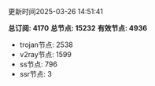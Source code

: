 更新时间2025-03-26 14:51:41

**总订阅: 4170**
**总节点: 15232**
**有效节点: 4936**
- trojan节点: 2538
- v2ray节点: 1599
- ss节点: 796
- ssr节点: 3
